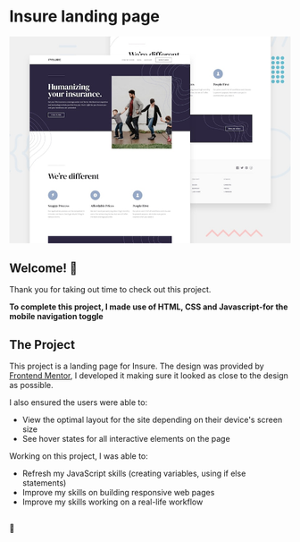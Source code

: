 # Insure landing page

![Design preview for the Insure landing page coding challenge](./design/desktop-preview.jpg)

## Welcome! 👋

Thank you for taking out time to check out this project.

**To complete this project, I made use of HTML, CSS and Javascript-for the mobile navigation toggle**

## The Project

This project is a landing page for Insure. The design was provided by [Frontend Mentor](https://www.frontendmentor.io), I developed it making sure it looked as close to the design as possible.

I also ensured the users were able to:

- View the optimal layout for the site depending on their device's screen size
- See hover states for all interactive elements on the page

Working on this project, I was able to:

- Refresh my JavaScript skills (creating variables, using if else statements)
- Improve my skills on building responsive web pages
- Improve my skills working on a real-life workflow

## 

🚀
